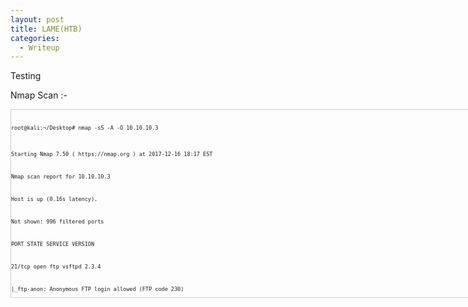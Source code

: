 ```yaml
---
layout: post
title: LAME(HTB)
categories:
  - Writeup
---
```

Testing

Nmap Scan :-
<div style="height:300px;width:900px;border:1px solid #ccc;font:16px/26px Georgia, Garamond, Serif;overflow:auto;">
<p Class="message">
<font size="-2">
  <p><code>root@kali:~/Desktop# nmap -sS -A -O 10.10.10.3</code></p>
<p><code>Starting Nmap 7.50 ( https://nmap.org ) at 2017-12-16 18:17 EST</code></p>
<p><code>Nmap scan report for 10.10.10.3</code></p>
<p><code>Host is up (0.16s latency).</code></p>
<p><code>Not shown: 996 filtered ports</code></p>
<p><code>PORT STATE SERVICE VERSION</code></p>
<p><code>21/tcp open ftp vsftpd 2.3.4</code></p>
<p><code>|_ftp-anon: Anonymous FTP login allowed (FTP code 230)</code></p>
<p><code>22/tcp open ssh OpenSSH 4.7p1 Debian 8ubuntu1 (protocol 2.0)</code></p>
<p><code>| ssh-hostkey:</code></p>
<p><code>| 1024 60:0f:cf:e1:c0:5f:6a:74:d6:90:24:fa:c4:d5:6c:cd (DSA)</code></p>
<p><code>|_ 2048 56:56:24:0f:21:1d:de:a7:2b:ae:61:b1:24:3d:e8:f3 (RSA)</code></p>
<p><code>139/tcp open netbios-ssn Samba smbd 3.X - 4.X (workgroup: WORKGROUP)</code></p>
<p><code>445/tcp open netbios-ssn Samba smbd 3.0.20-Debian (workgroup: WORKGROUP)</code></p>
<p><code>Warning: OSScan results may be unreliable because we could not find at least 1 open and 1 closed port</code></p>
<p><code>Aggressive OS guesses: OpenWrt White Russian 0.9 (Linux 2.4.30) (92%), Arris TG862G/CT cable modem (92%), Dell Integrated Remote Access Controller (iDRAC6) (92%), Linksys WET54GS5 WAP, Tranzeo TR-CPQ-19f WAP, or Xerox WorkCentre Pro 265 printer (92%), Linux 2.4.21 - 2.4.31 (likely embedded) (92%), Linux 2.4.27 (92%), Linux 2.6.22 (92%), Linux 2.6.8 - 2.6.30 (92%), Dell iDRAC 6 remote access controller (Linux 2.6) (92%), Supermicro IPMI BMC (Linux 2.6.24) (92%)</code></p>
<p><code>No exact OS matches for host (test conditions non-ideal).</code></p>
<p><code>Network Distance: 2 hops</code></p>
<p><code>Service Info: OSs: Unix, Linux; CPE: cpe:/o:linux:linux_kernel</code></p>
<p><code>Host script results:</code></p>
<p><code>| smb-os-discovery:</code></p>
<p><code>| OS: Unix (Samba 3.0.20-Debian)</code></p>
<p><code>| NetBIOS computer name:</code></p>
<p><code>| Workgroup: WORKGROUP\x00</code></p>
<p><code>|_ System time: 2017-12-13T13:56:42-05:00</code></p>
<p><code>TRACEROUTE (using port 22/tcp)</code></p>
<p><code>HOP RTT ADDRESS</code></p>
<p><code>1 164.82 ms 10.10.14.1</code></p>
<p><code>2 164.95 ms 10.10.10.3</code></p>
<p><code>OS and Service detection performed. Please report any incorrect results at https://nmap.org/submit/ .</code></p>
<p><code>Nmap done: 1 IP address (1 host up) scanned in 84.01 seconds</code></p>
</font>
<p>
